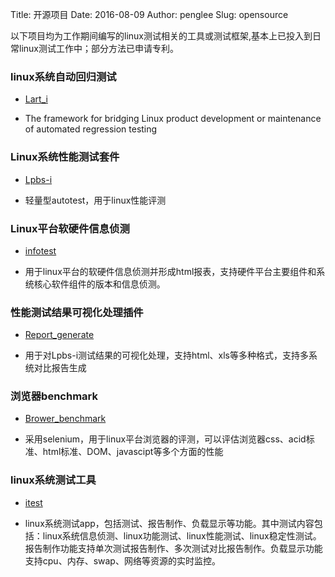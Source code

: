 Title: 开源项目
Date: 2016-08-09
Author: penglee
Slug: opensource

以下项目均为工作期间编写的linux测试相关的工具或测试框架,基本上已投入到日常linux测试工作中；部分方法已申请专利。

### linux系统自动回归测试

- [Lart_i](https://github.com/king32783784/Lart_i)

* The framework for bridging Linux product development or maintenance of automated regression testing

### Linux系统性能测试套件

- [Lpbs-i](https://github.com/king32783784/Lpbs-i) 

* 轻量型autotest，用于linux性能评测

### Linux平台软硬件信息侦测

- [infotest](https://github.com/king32783784/infotest)

* 用于linux平台的软硬件信息侦测并形成html报表，支持硬件平台主要组件和系统核心软件组件的版本和信息侦测。

### 性能测试结果可视化处理插件

- [Report_generate](https://github.com/king32783784/Report_generate)

* 用于对Lpbs-i测试结果的可视化处理，支持html、xls等多种格式，支持多系统对比报告生成

### 浏览器benchmark

- [Brower_benchmark](https://github.com/king32783784/Brower_benchmark)

* 采用selenium，用于linux平台浏览器的评测，可以评估浏览器css、acid标准、html标准、DOM、javascipt等多个方面的性能

### linux系统测试工具

- [itest](https://github.com/king32783784/itest)
* linux系统测试app，包括测试、报告制作、负载显示等功能。其中测试内容包括：linux系统信息侦测、linux功能测试、linux性能测试、linux稳定性测试。
报告制作功能支持单次测试报告制作、多次测试对比报告制作。负载显示功能支持cpu、内存、swap、网络等资源的实时监控。
